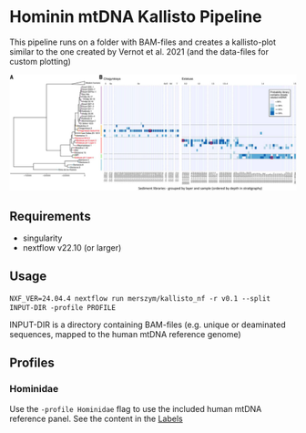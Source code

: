 # Hominin mtDNA Kallisto Pipeline

This pipeline runs on a folder with BAM-files and creates a kallisto-plot similar to the one created by Vernot et al. 2021 (and the data-files for custom plotting) 
 
![](assets/example.png)

## Requirements

- singularity
- nextflow v22.10 (or larger)

## Usage

```
NXF_VER=24.04.4 nextflow run merszym/kallisto_nf -r v0.1 --split INPUT-DIR -profile PROFILE
```

INPUT-DIR is a directory containing BAM-files (e.g. unique or deaminated sequences, mapped to the human mtDNA reference genome)

## Profiles

### Hominidae

Use the `-profile Hominidae` flag to use the included human mtDNA reference panel. See the content in the [Labels](assets/Hominidae/labels.tsv)
